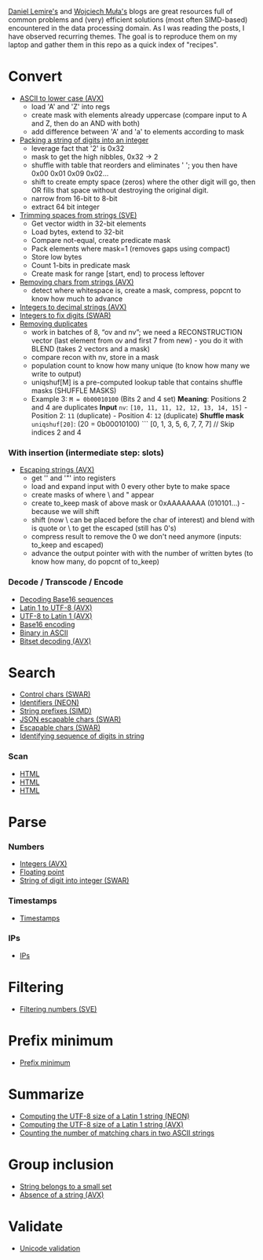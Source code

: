 [Daniel Lemire's](https://lemire.me/blog/) and [Wojciech Muła's](http://0x80.pl/) blogs are great resources full of common problems and (very) efficient solutions (most often SIMD-based) encountered in the data processing domain. 
As I was reading the posts, I have observed recurring themes. The goal is to reproduce them on my laptop and gather them in this repo as a quick index of "recipes". 

# Convert

* [ASCII to lower case (AVX)](https://lemire.me/blog/2024/08/03/converting-ascii-strings-to-lower-case-at-crazy-speeds-with-avx-512)
  * load 'A' and 'Z' into regs
  * create mask with elements already uppercase (compare input to A and Z, then do an AND with both)
  * add difference between 'A' and 'a' to elements according to mask
* [Packing a string of digits into an integer](https://lemire.me/blog/2023/07/07/packing-a-string-of-digits-into-an-integer-quickly)
  * leverage fact that '2' is 0x32
  * mask to get the high nibbles, 0x32 -> 2
  * shuffle with table that reorders and eliminates ' '; you then have 0x00  0x01  0x09  0x02...
  * shift to create empty space (zeros) where the other digit will go, then OR fills that space without destroying the original digit.
  * narrow from 16-bit to 8-bit
  * extract 64 bit integer
* [Trimming spaces from strings (SVE)](https://lemire.me/blog/2023/03/10/trimming-spaces-from-strings-faster-with-sve-on-an-amazon-graviton-3-processor/)
  * Get vector width in 32-bit elements
  * Load bytes, extend to 32-bit
  * Compare not-equal, create predicate mask
  * Pack elements where mask=1 (removes gaps using compact)
  * Store low bytes
  * Count 1-bits in predicate mask
  * Create mask for range [start, end) to process leftover
* [Removing chars from strings (AVX)](https://lemire.me/blog/2022/04/28/removing-characters-from-strings-faster-with-avx-512)
  * detect where whitespace is, create a mask, compress, popcnt to know how much to advance 
* [Integers to decimal strings (AVX)](https://lemire.me/blog/2022/03/28/converting-integers-to-decimal-strings-faster-with-avx-512)
* [Integers to fix digits (SWAR)](https://lemire.me/blog/2021/11/18/converting-integers-to-fix-digit-representations-quickly/)
* [Removing duplicates](https://lemire.me/blog/2017/04/10/removing-duplicates-from-lists-quickly/)
  * work in batches of 8, “ov and nv”; we need a RECONSTRUCTION vector (last element from ov and first 7 from new) - you do it with BLEND (takes 2 vectors and a mask)
  * compare recon with nv, store in a mask
  * population count to know how many unique (to know how many we write to output)
  * uniqshuf[M] is a pre-computed lookup table that contains shuffle masks (SHUFFLE MASKS)
  * Example 3: `M = 0b00010100` (Bits 2 and 4 set) **Meaning**: Positions 2 and 4 are duplicates **Input** `nv`: `[10, 11, 11, 12, 12, 13, 14, 15]` - Position 2: `11` (duplicate) - Position 4: `12` (duplicate) **Shuffle mask** `uniqshuf[20]`: (20 =   		0b00010100) ``` [0, 1, 3, 5, 6, 7, 7, 7] // Skip indices 2 and 4 

### With insertion (intermediate step: slots)
* [Escaping strings (AVX)](https://lemire.me/blog/2022/09/14/escaping-strings-faster-with-avx-512)
  * get '\' and '"' into registers 
  * load and expand input with 0 every other byte to make space
  * create masks of where \ and " appear
  * create to_keep mask of above mask or 0xAAAAAAAA (010101...) - because we will shift 
  * shift (now \ can be placed before the char of interest) and blend with is quote or \ to get the escaped (still has 0's)
  * compress result to remove the 0 we don't need anymore (inputs: to_keep and escaped) 
  * advance the output pointer with with the number of written bytes (to know how many, do popcnt of to_keep)

### Decode / Transcode / Encode

* [Decoding Base16 sequences](https://lemire.me/blog/2023/07/27/decoding-base16-sequences-quickly)
* [Latin 1 to UTF-8 (AVX)](https://lemire.me/blog/2023/08/18/transcoding-latin-1-strings-to-utf-8-strings-at-12-gb-s-using-avx-512)
* [UTF-8 to Latin 1 (AVX)](https://lemire.me/blog/2023/08/12/transcoding-utf-8-strings-to-latin-1-strings-at-12-gb-s-using-avx-512)
* [Base16 encoding](https://lemire.me/blog/2022/12/23/fast-base16-encoding)
* [Binary in ASCII](https://lemire.me/blog/2020/05/02/encoding-binary-in-ascii-very-fast)
* [Bitset decoding (AVX)](https://lemire.me/blog/2022/05/06/fast-bitset-decoding-using-intel-avx-512)

# Search

* [Control chars (SWAR)](https://lemire.me/blog/2025/04/13/detect-control-characters-quotes-and-backslashes-efficiently-using-swar/)
* [Identifiers (NEON)](https://lemire.me/blog/2023/09/04/locating-identifiers-quickly-arm-neon-edition)
* [String prefixes (SIMD)](https://lemire.me/blog/2023/07/14/recognizing-string-prefixes-with-simd-instructions/)
* [JSON escapable chars (SWAR)](https://lemire.me/blog/2025/04/13/detect-control-characters-quotes-and-backslashes-efficiently-using-swar/)
* [Escapable chars (SWAR)](https://lemire.me/blog/2025/04/13/detect-control-characters-quotes-and-backslashes-efficiently-using-swar/)
* [Identifying sequence of digits in string](https://lemire.me/blog/2018/09/30/quickly-identifying-a-sequence-of-digits-in-a-string-of-characters)

### Scan

* [HTML](https://lemire.me/blog/2024/07/05/scan-html-faster-with-simd-instructions-net-c-edition)
* [HTML](https://lemire.me/blog/2024/07/20/scan-html-even-faster-with-simd-instructions-c-and-c)
* [HTML](https://lemire.me/blog/2024/06/08/scan-html-faster-with-simd-instructions-chrome-edition)

# Parse 

### Numbers
* [Integers (AVX)](https://lemire.me/blog/2023/09/22/parsing-integers-quickly-with-avx-512)
* [Floating point](https://lemire.me/blog/2021/02/22/parsing-floating-point-numbers-really-fast-in-c)
* [String of digit into integer (SWAR)](https://lemire.me/blog/2022/01/21/swar-explained-parsing-eight-digits)

### Timestamps
* [Timestamps](https://lemire.me/blog/2023/07/01/parsing-time-stamps-faster-with-simd-instructions)

### IPs
* [IPs](https://lemire.me/blog/2023/06/08/parsing-ip-addresses-crazily-fast/)

# Filtering
* [Filtering numbers (SVE)](https://lemire.me/blog/2022/07/14/filtering-numbers-faster-with-sve-on-amazon-graviton-3-processors/)

# Prefix minimum

* [Prefix minimum](https://lemire.me/blog/2023/08/10/coding-of-domain-names-to-wire-format-at-gigabytes-per-second)

# Summarize 
* [Computing the UTF-8 size of a Latin 1 string (NEON)](https://lemire.me/blog/2023/05/15/computing-the-utf-8-size-of-a-latin-1-string-quickly-arm-neon-edition/)
* [Computing the UTF-8 size of a Latin 1 string (AVX)](https://lemire.me/blog/2023/02/16/computing-the-utf-8-size-of-a-latin-1-string-quickly-avx-edition/)
* [Counting the number of matching chars in two ASCII strings](https://lemire.me/blog/2021/05/21/counting-the-number-of-matching-characters-in-two-ascii-strings)

# Group inclusion
* [String belongs to a small set](https://lemire.me/blog/2022/12/30/quickly-checking-that-a-string-belongs-to-a-small-set)
* [Absence of a string (AVX)](https://lemire.me/blog/2022/12/15/checking-for-the-absence-of-a-string-naive-avx-512-edition)

# Validate
* [Unicode validation](https://lemire.me/blog/2020/10/20/ridiculously-fast-unicode-utf-8-validation/)
